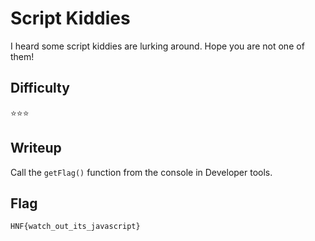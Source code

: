 # Script Kiddies

I heard some script kiddies are lurking around. Hope you are not one of them!

## Difficulty

⭐️️⭐️️️⭐️️️️

## Writeup

Call the `getFlag()` function from the console in Developer tools.

## Flag

`HNF{watch_out_its_javascript}`